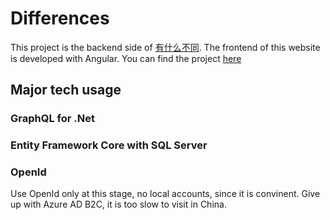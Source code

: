 # Differences
This project is the backend side of [有什么不同](https://www.ysmbt.cn). The frontend of this website is developed with Angular. You can find the project [here](https://github.com/VincentSCW/Differences.WebClient)

## Major tech usage
### GraphQL for .Net
### Entity Framework Core with SQL Server
### OpenId
Use OpenId only at this stage, no local accounts, since it is convinent. Give up with Azure AD B2C, it is too slow to visit in China.
